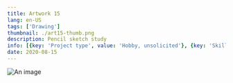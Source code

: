 ```yaml
---
title: Artwork 15
lang: en-US
tags: ['Drawing']
thumbnail: ./art15-thumb.png
description: Pencil sketch study
info: [{key: 'Project type', value: 'Hobby, unsolicited'}, {key: 'Skills', value: ['Painting', 'Procreate']}, {key: 'Media', value: 'Mixed media'}]
date: 2020-08-15
---
```


![An image](/art15.jpg)